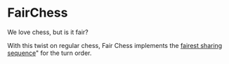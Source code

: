 # FairChess
We love chess, but is it fair?

With this twist on regular chess, Fair Chess implements the [fairest sharing sequence](https://youtu.be/prh72BLNjIk)" for the turn order.
